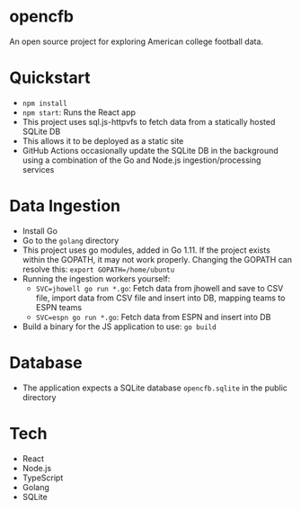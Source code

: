 # opencfb

An open source project for exploring American college football data.

# Quickstart

- `npm install`
- `npm start`: Runs the React app
- This project uses sql.js-httpvfs to fetch data from a statically hosted SQLite DB
- This allows it to be deployed as a static site
- GitHub Actions occasionally update the SQLite DB in the background using a combination of the Go and Node.js ingestion/processing services

# Data Ingestion

- Install Go
- Go to the `golang` directory
- This project uses go modules, added in Go 1.11. If the project exists within the GOPATH, it may not work properly. Changing the GOPATH can resolve this: `export GOPATH=/home/ubuntu`
- Running the ingestion workers yourself:
  - `SVC=jhowell go run *.go`: Fetch data from jhowell and save to CSV file, import data from CSV file and insert into DB, mapping teams to ESPN teams
  - `SVC=espn go run *.go`: Fetch data from ESPN and insert into DB
- Build a binary for the JS application to use: `go build`

# Database

- The application expects a SQLite database `opencfb.sqlite` in the public directory

# Tech

- React
- Node.js
- TypeScript
- Golang
- SQLite
